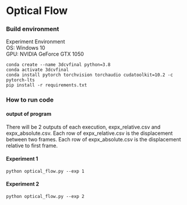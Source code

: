 # Optical Flow
### **Build environment**
Experiment Environment   
OS: Windows 10  
GPU: NVIDIA GeForce GTX 1050  


```shell
conda create --name 3dcvfinal python=3.8 
conda activate 3dcvfinal
conda install pytorch torchvision torchaudio cudatoolkit=10.2 -c pytorch-lts 
pip install -r requirements.txt 
```

### **How to run code**
#### **output of program**
There will be 2 outputs of each execution, expx_relative.csv and expx_absolute.csv. Each row of expx_relative.csv is the displacement between two frames. Each row of expx_absolute.csv is the displacement relative to first frame.
#### **Experiment 1** 
```shell
python optical_flow.py --exp 1
```  
#### **Experiment 2** 
```shell
python optical_flow.py --exp 2
```  